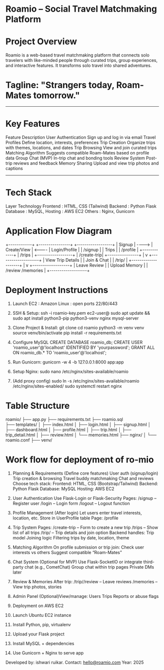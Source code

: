# Roamio – Social Travel Matchmaking Platform
# Project Overview
Roamio is a web-based travel matchmaking platform that connects solo travelers with like-minded people through curated trips, group experiences, and interactive features. It transforms solo travel into shared adventures.

# Tagline: "Strangers today, Roam-Mates tomorrow."
________________________________________
# Key Features
Feature	Description
User Authentication	Sign up and log in via email
Travel Profiles	Define location, interests, preferences
Trip Creation	Organize trips with themes, locations, and dates
Trip Browsing	View and join curated trips
Matching Algorithm	Suggests compatible Roam-Mates based on profile data
Group Chat (MVP)	In-trip chat and bonding tools
Review System	Post-trip reviews and feedback
Memory Sharing	Upload and view trip photos and captions
________________________________________
# Tech Stack
Layer	Technology
Frontend :	HTML, CSS (Tailwind)
Backend	: Python Flask
Database : MySQL,
Hosting	: AWS EC2 
Others :	Nginx, Gunicorn

# Application Flow Diagram

+------------+       +----------------+       +------------------+
|   Signup   | ----> |   Create/View  | <---- |   Login/Profile  |
|   /signup  |       |   Trips        |       |   /profile       |
+------------+       |   /trips       |       +------------------+
                      |   /create-trip|
                      +----------------+
                             |
                             v
                    +--------------------+
                    | View Trip Details  |
                    | Join & Chat        |
                    | /trip/<id>         |
                    +--------------------+
                             |
                             v
                    +-------------------+
                    | Leave Review      |
                    | Upload Memory     |
                    | /review /memories |
                    +-------------------+


# Deployment Instructions

1.	Launch EC2 : Amazon Linux : open ports 22/80/443
   
2.	SSH & Setup:
ssh -i roamio-key.pem ec2-user@<public-ip>
sudo apt update && sudo apt install python3-pip python3-venv nginx mysql-server

3.	Clone Project & Install:
git clone <repo-url>
cd roamio
python3 -m venv venv
source venv/bin/activate
pip install -r requirements.txt

4.	Configure MySQL
CREATE DATABASE roamio_db;
CREATE USER 'roamio_user'@'localhost' IDENTIFIED BY 'yourpassword';
GRANT ALL ON roamio_db.* TO 'roamio_user'@'localhost';

5.	Run Gunicorn:
gunicorn -w 4 -b 127.0.0.1:8000 app:app

6.	Setup Nginx:
sudo nano /etc/nginx/sites-available/roamio

7.  (Add proxy config)
sudo ln -s /etc/nginx/sites-available/roamio /etc/nginx/sites-enabled/
sudo systemctl restart nginx

# Table Structure 
roamio/
├── app.py
├── requirements.txt
├── roamio.sql              
├── templates/
│   ├── index.html
│   ├── login.html
│   ├── signup.html
│   ├── dashboard.html
│   ├── profile.html
│   ├── trip.html
│   ├── trip_detail.html
│   ├── review.html
│   └── memories.html
├── nginx/
│   └── roamio.conf
├── venv/

# Work flow for deployment of ro-mio 

1. Planning & Requirements (Define core features)
User auth (signup/login)
Trip creation & browsing
Travel buddy matchmaking
Chat and reviews
Choose tech stack:
Frontend: HTML, CSS (Bootstrap/Tailwind)
Backend: Python Flask
Database: MySQL 
Hosting: AWS EC2

2. User Authentication 
Use Flask-Login or Flask-Security Pages:
/signup – Register user
/login – Login form
/logout – Logout function

3. Profile Management   (After login)
Let users enter travel interests, location, etc.
Store in UserProfile table
Page: /profile

4. Trip System Pages:
/create-trip – Form to create a new trip
/trips – Show list of all trips
/trip/<id> – Trip details and join option
Backend handles:
Trip model
Joining logic
Filtering trips by date, location, theme

5. Matching Algorithm
On profile submission or trip join:
Check user interests vs others
Suggest compatible “Roam-Mates”

6. Chat System (Optional for MVP)
Use Flask-SocketIO or integrate third-party chat (e.g., CometChat)
Group chat within trip pages
Private DMs later

7. Review & Memories After trip:
/trip/<id>/review – Leave reviews
/memories – View trip photos, stories

8. Admin Panel (Optional)View/manage:
Users
Trips
Reports or abuse flags

9. Deployment on AWS EC2
1. Launch Ubuntu EC2 instance
2. Install Python, pip, virtualenv
3. Upload your Flask project
4. Install MySQL + dependencies
5. Use Gunicorn + Nginx to serve app


Developed by: ishwari ruikar.
Contact: hello@roamio.com
Year: 2025

